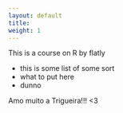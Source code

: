 ```yaml
---
layout: default
title:
weight: 1
---
```


This is a course on R by flatly

-   this is some list of some sort
-   what to put here
-   dunno

Amo muito a Trigueira!!! <3

